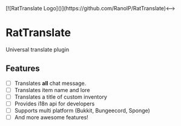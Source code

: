 <!-->[![RatTranslate Logo]()](https://github.com/RanolP/RatTranslate)<-->
# RatTranslate
Universal translate plugin

## Features

 * [ ] Translates **all** chat message.
 * [ ] Translates item name and lore
 * [ ] Translates a title of custom inventory
 * [ ] Provides i18n api for developers
 * [ ] Supports multi platform (Bukkit, Bungeecord, Sponge)
 * [ ] And more awesome features!
